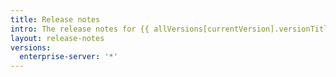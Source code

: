 ```yaml
---
title: Release notes
intro: The release notes for {{ allVersions[currentVersion].versionTitle }}.
layout: release-notes
versions:
  enterprise-server: '*'
---
```

